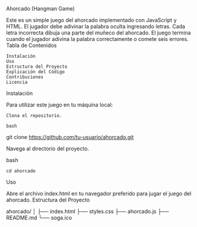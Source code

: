 Ahorcado (Hangman Game)

Este es un simple juego del ahorcado implementado con JavaScript y HTML. El jugador debe adivinar la palabra oculta ingresando letras. Cada letra incorrecta dibuja una parte del muñeco del ahorcado. El juego termina cuando el jugador adivina la palabra correctamente o comete seis errores.
Tabla de Contenidos

    Instalación
    Uso
    Estructura del Proyecto
    Explicación del Código
    Contribuciones
    Licencia

Instalación

Para utilizar este juego en tu máquina local:

    Clona el repositorio.

    bash

git clone https://github.com/tu-usuario/ahorcado.git

Navega al directorio del proyecto.

bash

    cd ahorcado

Uso

Abre el archivo index.html en tu navegador preferido para jugar el juego del ahorcado.
Estructura del Proyecto

ahorcado/
│
├── index.html
├── styles.css
├── ahorcado.js
├── README.md
└── soga.ico
